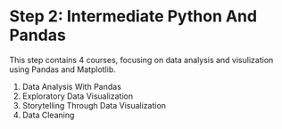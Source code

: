 # Step 2: Intermediate Python And Pandas
This step contains 4 courses, focusing on data analysis and visulization using Pandas and Matplotlib.
1. Data Analysis With Pandas
2. Exploratory Data Visualization
3. Storytelling Through Data Visualization
4. Data Cleaning
